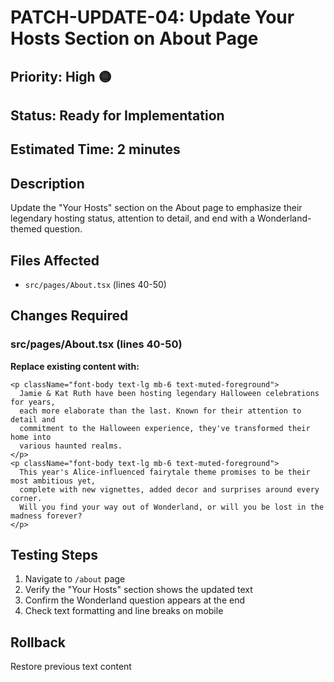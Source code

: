# PATCH-UPDATE-04: Update Your Hosts Section on About Page

## Priority: High 🟡
## Status: Ready for Implementation
## Estimated Time: 2 minutes

## Description
Update the "Your Hosts" section on the About page to emphasize their legendary hosting status, attention to detail, and end with a Wonderland-themed question.

## Files Affected
- `src/pages/About.tsx` (lines 40-50)

## Changes Required

### src/pages/About.tsx (lines 40-50)
**Replace existing content with:**
```tsx
<p className="font-body text-lg mb-6 text-muted-foreground">
  Jamie & Kat Ruth have been hosting legendary Halloween celebrations for years, 
  each more elaborate than the last. Known for their attention to detail and 
  commitment to the Halloween experience, they've transformed their home into 
  various haunted realms.
</p>
<p className="font-body text-lg mb-6 text-muted-foreground">
  This year's Alice-influenced fairytale theme promises to be their most ambitious yet, 
  complete with new vignettes, added decor and surprises around every corner. 
  Will you find your way out of Wonderland, or will you be lost in the madness forever?
</p>
```

## Testing Steps
1. Navigate to `/about` page
2. Verify the "Your Hosts" section shows the updated text
3. Confirm the Wonderland question appears at the end
4. Check text formatting and line breaks on mobile

## Rollback
Restore previous text content
